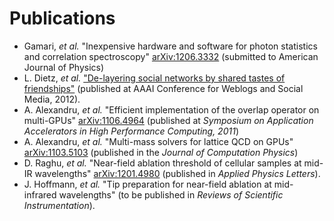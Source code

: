 # Publications

  * Gamari, *et al.* "Inexpensive hardware and software for photon
    statistics and correlation spectroscopy"
    [arXiv:1206.3332](http://arxiv.org/abs/1206.3332) (submitted to
    American Journal of Physics)
  * L. Dietz, *et al.*
    ["De-layering social networks by shared tastes of friendships"](http://people.cs.umass.edu/~dietz/delayer/dietz-cameraready.pdf)
    (published at AAAI Conference for Weblogs and Social Media, 2012).
  * A. Alexandru, *et al.* "Efficient implementation of the overlap
    operator on multi-GPUs"
    [arXiv:1106.4964](http://arxiv.org/pdf/1106.4964) (published at
    *Symposium on Application Accelerators in High Performance
    Computing, 2011*)
  * A. Alexandru, *et al.* "Multi-mass solvers for lattice QCD on
    GPUs" [arXiv:1103.5103](http://arxiv.org/pdf/1103.5103) (published
    in the *Journal of Computation Physics*)
  * D. Raghu, *et al.* "Near-field ablation threshold of cellular
    samples at mid-IR wavelengths"
    [arXiv:1201.4980](http://arxiv.org/abs/1201.4980) (published in
    *Applied Physics Letters*).
  * J. Hoffmann, *et al.* "Tip preparation for near-field ablation at
    mid-infrared wavelengths" (to be published in *Reviews of
    Scientific Instrumentation*).
